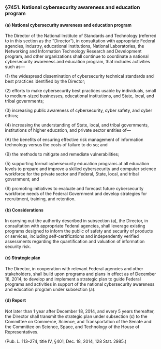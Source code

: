 ### §7451. National cybersecurity awareness and education program ###

#### (a) National cybersecurity awareness and education program ####

The Director of the National Institute of Standards and Technology (referred to in this section as the "Director"), in consultation with appropriate Federal agencies, industry, educational institutions, National Laboratories, the Networking and Information Technology Research and Development program, and other organizations shall continue to coordinate a national cybersecurity awareness and education program, that includes activities such as—

(1) the widespread dissemination of cybersecurity technical standards and best practices identified by the Director;

(2) efforts to make cybersecurity best practices usable by individuals, small to medium-sized businesses, educational institutions, and State, local, and tribal governments;

(3) increasing public awareness of cybersecurity, cyber safety, and cyber ethics;

(4) increasing the understanding of State, local, and tribal governments, institutions of higher education, and private sector entities of—

(A) the benefits of ensuring effective risk management of information technology versus the costs of failure to do so; and

(B) the methods to mitigate and remediate vulnerabilities;

(5) supporting formal cybersecurity education programs at all education levels to prepare and improve a skilled cybersecurity and computer science workforce for the private sector and Federal, State, local, and tribal government; and

(6) promoting initiatives to evaluate and forecast future cybersecurity workforce needs of the Federal Government and develop strategies for recruitment, training, and retention.

#### (b) Considerations ####

In carrying out the authority described in subsection (a), the Director, in consultation with appropriate Federal agencies, shall leverage existing programs designed to inform the public of safety and security of products or services, including self-certifications and independently verified assessments regarding the quantification and valuation of information security risk.

#### (c) Strategic plan ####

The Director, in cooperation with relevant Federal agencies and other stakeholders, shall build upon programs and plans in effect as of December 18, 2014, to develop and implement a strategic plan to guide Federal programs and activities in support of the national cybersecurity awareness and education program under subsection (a).

#### (d) Report ####

Not later than 1 year after December 18, 2014, and every 5 years thereafter, the Director shall transmit the strategic plan under subsection (c) to the Committee on Commerce, Science, and Transportation of the Senate and the Committee on Science, Space, and Technology of the House of Representatives.

(Pub. L. 113–274, title IV, §401, Dec. 18, 2014, 128 Stat. 2985.)